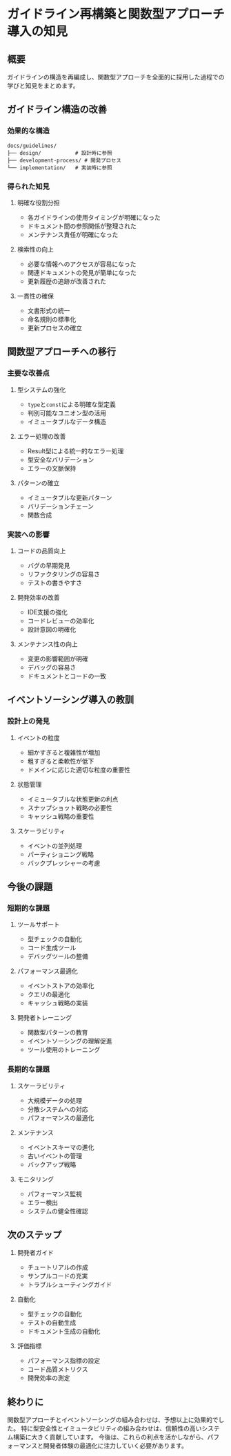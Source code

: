 # ガイドライン再構築と関数型アプローチ導入の知見

## 概要

ガイドラインの構造を再編成し、関数型アプローチを全面的に採用した過程での学びと知見をまとめます。

## ガイドライン構造の改善

### 効果的な構造

```
docs/guidelines/
├── design/           # 設計時に参照
├── development-process/ # 開発プロセス
└── implementation/   # 実装時に参照
```

### 得られた知見

1. 明確な役割分担
   - 各ガイドラインの使用タイミングが明確になった
   - ドキュメント間の参照関係が整理された
   - メンテナンス責任が明確になった

2. 検索性の向上
   - 必要な情報へのアクセスが容易になった
   - 関連ドキュメントの発見が簡単になった
   - 更新履歴の追跡が改善された

3. 一貫性の確保
   - 文書形式の統一
   - 命名規則の標準化
   - 更新プロセスの確立

## 関数型アプローチへの移行

### 主要な改善点

1. 型システムの強化
   - `type`と`const`による明確な型定義
   - 判別可能なユニオン型の活用
   - イミュータブルなデータ構造

2. エラー処理の改善
   - Result型による統一的なエラー処理
   - 型安全なバリデーション
   - エラーの文脈保持

3. パターンの確立
   - イミュータブルな更新パターン
   - バリデーションチェーン
   - 関数合成

### 実装への影響

1. コードの品質向上
   - バグの早期発見
   - リファクタリングの容易さ
   - テストの書きやすさ

2. 開発効率の改善
   - IDE支援の強化
   - コードレビューの効率化
   - 設計意図の明確化

3. メンテナンス性の向上
   - 変更の影響範囲が明確
   - デバッグの容易さ
   - ドキュメントとコードの一致

## イベントソーシング導入の教訓

### 設計上の発見

1. イベントの粒度
   - 細かすぎると複雑性が増加
   - 粗すぎると柔軟性が低下
   - ドメインに応じた適切な粒度の重要性

2. 状態管理
   - イミュータブルな状態更新の利点
   - スナップショット戦略の必要性
   - キャッシュ戦略の重要性

3. スケーラビリティ
   - イベントの並列処理
   - パーティショニング戦略
   - バックプレッシャーの考慮

## 今後の課題

### 短期的な課題

1. ツールサポート
   - 型チェックの自動化
   - コード生成ツール
   - デバッグツールの整備

2. パフォーマンス最適化
   - イベントストアの効率化
   - クエリの最適化
   - キャッシュ戦略の実装

3. 開発者トレーニング
   - 関数型パターンの教育
   - イベントソーシングの理解促進
   - ツール使用のトレーニング

### 長期的な課題

1. スケーラビリティ
   - 大規模データの処理
   - 分散システムへの対応
   - パフォーマンスの最適化

2. メンテナンス
   - イベントスキーマの進化
   - 古いイベントの管理
   - バックアップ戦略

3. モニタリング
   - パフォーマンス監視
   - エラー検出
   - システムの健全性確認

## 次のステップ

1. 開発者ガイド
   - チュートリアルの作成
   - サンプルコードの充実
   - トラブルシューティングガイド

2. 自動化
   - 型チェックの自動化
   - テストの自動生成
   - ドキュメント生成の自動化

3. 評価指標
   - パフォーマンス指標の設定
   - コード品質メトリクス
   - 開発効率の測定

## 終わりに

関数型アプローチとイベントソーシングの組み合わせは、予想以上に効果的でした。
特に型安全性とイミュータビリティの組み合わせは、信頼性の高いシステム構築に大きく貢献しています。
今後は、これらの利点を活かしながら、パフォーマンスと開発者体験の最適化に注力していく必要があります。
